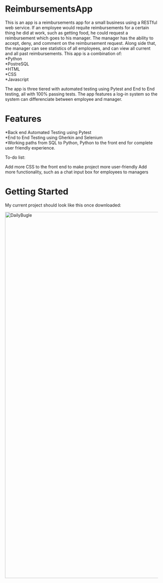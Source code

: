 # ReimbursementsApp
This is an app is a reimbursements app for a small business using a RESTful web service.  If an employee would requite reimbursements for a certain thing he did at work, such as getting food, he could request a reimbursement which goes to his manager.  The manager has the ability to accept, deny, and comment on the reimbursement request.  Along side that, the manager can see statistics of all employees, and can view all current and all past reimbursements.  This app is a combination of: 
<br>
  *Python <br>
  *PostreSQL <br>
  *HTML <br>
  *CSS <br>
  *Javascript <br>
  
  The app is three tiered with automated testing using Pytest and End to End testing, all with 100% passing tests.  The app features a log-in system so the system can differenciate between employee and manager.  

<h1>Features</h1>

*Back end Automated Testing using Pytest <br>
*End to End Testing using Gherkin and Selenium <br>
*Working paths from SQL to Python, Python to the front end for complete user friendly experience.   <br>

To-do list:

Add more CSS to the front end to make project more user-friendly
Add more functionality, such as a chat input box for employees to managers

<h1>Getting Started</h1>

My current project should look like this once downloaded:

<img width="1203" alt="DailyBugle" src="https://user-images.githubusercontent.com/87610332/149544323-b4315933-ad55-417b-9bf2-e0d057ba67d2.png">



